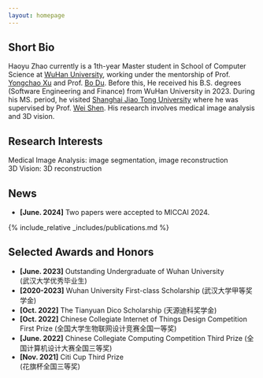 ```yaml
---
layout: homepage
---
```


## Short Bio
Haoyu Zhao currently is a 1th-year Master student in School of Computer Science at [WuHan University](https://www.whu.edu.cn/), working under the mentorship of Prof. [Yongchao Xu](https://scholar.google.fr/citations?user=ArIg7-0AAAAJ&hl=fr) and Prof. [Bo Du](https://scholar.google.com/citations?user=Shy1gnMAAAAJ&hl=zh-CN&oi=ao). Before this, He received his B.S. degrees (Software Engineering and Finance) from WuHan University in 2023. During his MS. period, he visited [Shanghai Jiao Tong University](https://www.sjtu.edu.cn/) where he was supervised by Prof. [Wei Shen](https://scholar.google.com/citations?hl=zh-CN&user=Ae2kRCEAAAAJ). His research involves medical image analysis and 3D vision. 

## Research Interests
Medical Image Analysis: image segmentation, image reconstruction  
3D Vision: 3D reconstruction  



## News
- **[June. 2024]** Two papers were accepted to MICCAI 2024.


{% include_relative _includes/publications.md %}

## Selected Awards and Honors
- **[June. 2023]** Outstanding Undergraduate of Wuhan University  
    (武汉大学优秀毕业生)     
- **[2020-2023]** Wuhan University First-class Scholarship
     (武汉大学甲等奖学金)   
- **[Oct. 2022]** The Tianyuan Dico Scholarship
    (天源迪科奖学金)     
- **[Oct. 2022]** Chinese Collegiate Internet of Things Design Competition First Prize
    (全国大学生物联网设计竞赛全国一等奖)   
- **[June. 2022]** Chinese Collegiate Computing Competition Third Prize
    (全国计算机设计大赛全国三等奖)   
- **[Nov. 2021]** Citi Cup Third Prize   
    (花旗杯全国三等奖)   




